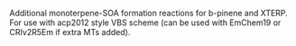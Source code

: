 Additional monoterpene-SOA formation reactions for b-pinene and XTERP.
For use with acp2012 style VBS scheme (can be used with EmChem19 or 
CRIv2R5Em if extra MTs added).
  

